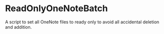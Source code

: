 # ReadOnlyOneNoteBatch
A script to set all OneNote files to ready only to avoid all accidental deletion and addition.
